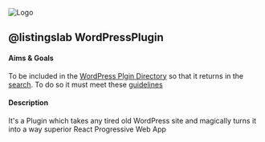 ![Logo](../media/svg/avatars/chix.svg)  
## @listingslab WordPressPlugin

#### Aims & Goals 

To be included in the [WordPress Plgin Directory](./md/030_wp_plugin_directory.md) so that it returns in the [search](https://wordpress.org/plugins/search/listingslab/). To do so it must meet these [guidelines](./md/020_wp_plugin_guidelines.md)

#### Description

It's a Plugin which takes any tired old WordPress site and magically turns it into a way superior React Progressive Web App 
